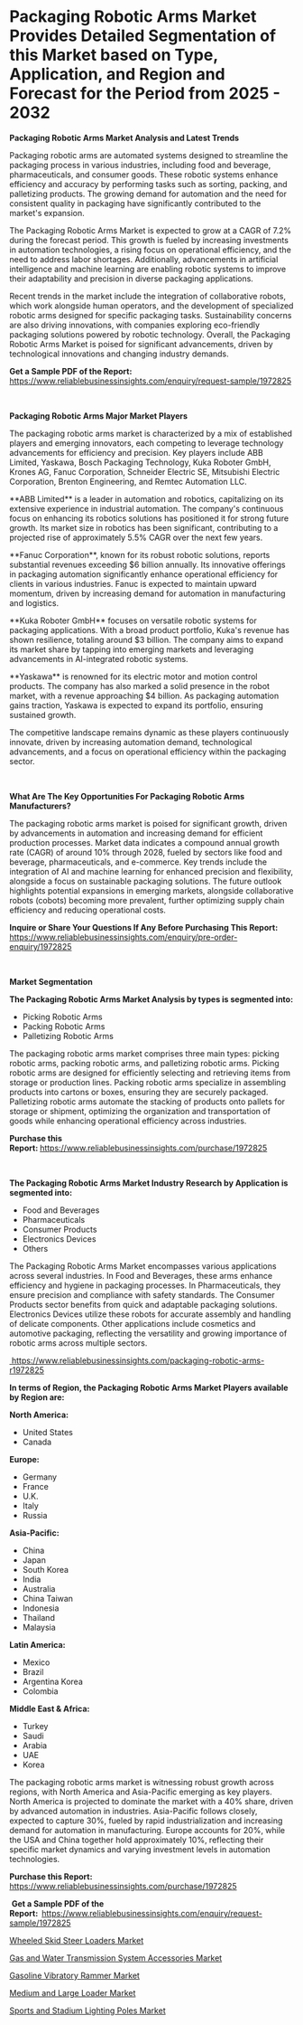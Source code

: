 <p><h1>Packaging Robotic Arms Market Provides Detailed Segmentation of this Market based on Type, Application, and Region and Forecast for the Period from 2025 - 2032</h1></p><p><strong>Packaging Robotic Arms Market Analysis and Latest Trends</strong></p>
<p><p>Packaging robotic arms are automated systems designed to streamline the packaging process in various industries, including food and beverage, pharmaceuticals, and consumer goods. These robotic systems enhance efficiency and accuracy by performing tasks such as sorting, packing, and palletizing products. The growing demand for automation and the need for consistent quality in packaging have significantly contributed to the market's expansion.</p><p>The Packaging Robotic Arms Market is expected to grow at a CAGR of 7.2% during the forecast period. This growth is fueled by increasing investments in automation technologies, a rising focus on operational efficiency, and the need to address labor shortages. Additionally, advancements in artificial intelligence and machine learning are enabling robotic systems to improve their adaptability and precision in diverse packaging applications.</p><p>Recent trends in the market include the integration of collaborative robots, which work alongside human operators, and the development of specialized robotic arms designed for specific packaging tasks. Sustainability concerns are also driving innovations, with companies exploring eco-friendly packaging solutions powered by robotic technology. Overall, the Packaging Robotic Arms Market is poised for significant advancements, driven by technological innovations and changing industry demands.</p></p>
<p><strong>Get a Sample PDF of the Report:&nbsp;</strong> <a href="https://www.reliablebusinessinsights.com/enquiry/request-sample/1972825?utm_campaign=1873&utm_medium=2&utm_source=Github&utm_content=ia&utm_term=02032025&utm_id=packaging-robotic-arms">https://www.reliablebusinessinsights.com/enquiry/request-sample/1972825</a></p>
<p>&nbsp;</p>
<p><strong>Packaging Robotic Arms Major Market Players</strong></p>
<p><p>The packaging robotic arms market is characterized by a mix of established players and emerging innovators, each competing to leverage technology advancements for efficiency and precision. Key players include ABB Limited, Yaskawa, Bosch Packaging Technology, Kuka Roboter GmbH, Krones AG, Fanuc Corporation, Schneider Electric SE, Mitsubishi Electric Corporation, Brenton Engineering, and Remtec Automation LLC.</p><p>**ABB Limited** is a leader in automation and robotics, capitalizing on its extensive experience in industrial automation. The company's continuous focus on enhancing its robotics solutions has positioned it for strong future growth. Its market size in robotics has been significant, contributing to a projected rise of approximately 5.5% CAGR over the next few years.</p><p>**Fanuc Corporation**, known for its robust robotic solutions, reports substantial revenues exceeding $6 billion annually. Its innovative offerings in packaging automation significantly enhance operational efficiency for clients in various industries. Fanuc is expected to maintain upward momentum, driven by increasing demand for automation in manufacturing and logistics.</p><p>**Kuka Roboter GmbH** focuses on versatile robotic systems for packaging applications. With a broad product portfolio, Kuka's revenue has shown resilience, totaling around $3 billion. The company aims to expand its market share by tapping into emerging markets and leveraging advancements in AI-integrated robotic systems.</p><p>**Yaskawa** is renowned for its electric motor and motion control products. The company has also marked a solid presence in the robot market, with a revenue approaching $4 billion. As packaging automation gains traction, Yaskawa is expected to expand its portfolio, ensuring sustained growth.</p><p>The competitive landscape remains dynamic as these players continuously innovate, driven by increasing automation demand, technological advancements, and a focus on operational efficiency within the packaging sector.</p></p>
<p>&nbsp;</p>
<p><strong>What Are The Key Opportunities For Packaging Robotic Arms Manufacturers?</strong></p>
<p><p>The packaging robotic arms market is poised for significant growth, driven by advancements in automation and increasing demand for efficient production processes. Market data indicates a compound annual growth rate (CAGR) of around 10% through 2028, fueled by sectors like food and beverage, pharmaceuticals, and e-commerce. Key trends include the integration of AI and machine learning for enhanced precision and flexibility, alongside a focus on sustainable packaging solutions. The future outlook highlights potential expansions in emerging markets, alongside collaborative robots (cobots) becoming more prevalent, further optimizing supply chain efficiency and reducing operational costs.</p></p>
<p><strong>Inquire or Share Your Questions If Any Before Purchasing This Report:</strong> <a href="https://www.reliablebusinessinsights.com/enquiry/pre-order-enquiry/1972825?utm_campaign=1873&utm_medium=2&utm_source=Github&utm_content=ia&utm_term=02032025&utm_id=packaging-robotic-arms">https://www.reliablebusinessinsights.com/enquiry/pre-order-enquiry/1972825</a></p>
<p>&nbsp;</p>
<p><strong>Market Segmentation</strong></p>
<p><strong>The Packaging Robotic Arms Market Analysis by types is segmented into:</strong></p>
<p><ul><li>Picking Robotic Arms</li><li>Packing Robotic Arms</li><li>Palletizing Robotic Arms</li></ul></p>
<p><p>The packaging robotic arms market comprises three main types: picking robotic arms, packing robotic arms, and palletizing robotic arms. Picking robotic arms are designed for efficiently selecting and retrieving items from storage or production lines. Packing robotic arms specialize in assembling products into cartons or boxes, ensuring they are securely packaged. Palletizing robotic arms automate the stacking of products onto pallets for storage or shipment, optimizing the organization and transportation of goods while enhancing operational efficiency across industries.</p></p>
<p><strong>Purchase this Report:&nbsp;</strong><a href="https://www.reliablebusinessinsights.com/purchase/1972825?utm_campaign=1873&utm_medium=2&utm_source=Github&utm_content=ia&utm_term=02032025&utm_id=packaging-robotic-arms">https://www.reliablebusinessinsights.com/purchase/1972825</a></p>
<p>&nbsp;</p>
<p><strong>The Packaging Robotic Arms Market Industry Research by Application is segmented into:</strong></p>
<p><ul><li>Food and Beverages</li><li>Pharmaceuticals</li><li>Consumer Products</li><li>Electronics Devices</li><li>Others</li></ul></p>
<p><p>The Packaging Robotic Arms Market encompasses various applications across several industries. In Food and Beverages, these arms enhance efficiency and hygiene in packaging processes. In Pharmaceuticals, they ensure precision and compliance with safety standards. The Consumer Products sector benefits from quick and adaptable packaging solutions. Electronics Devices utilize these robots for accurate assembly and handling of delicate components. Other applications include cosmetics and automotive packaging, reflecting the versatility and growing importance of robotic arms across multiple sectors.</p></p>
<p><a href="https://www.reliablebusinessinsights.com/packaging-robotic-arms-r1972825?utm_campaign=1873&utm_medium=2&utm_source=Github&utm_content=ia&utm_term=02032025&utm_id=packaging-robotic-arms">&nbsp;https://www.reliablebusinessinsights.com/packaging-robotic-arms-r1972825</a></p>
<p><strong>In terms of Region, the Packaging Robotic Arms Market Players available by Region are:</strong></p>
<p>
    <p> <strong> North America: </strong>
        <ul>
            <li>United States</li>
            <li>Canada</li>
        </ul>
        </p> 
    <p> <strong> Europe: </strong>
        <ul>
            <li>Germany</li>
            <li>France</li>
            <li>U.K.</li>
            <li>Italy</li>
            <li>Russia</li>
        </ul>
        </p> 
    <p> <strong> Asia-Pacific: </strong>
        <ul>
            <li>China</li>
            <li>Japan</li>
            <li>South Korea</li>
            <li>India</li>
            <li>Australia</li>
            <li>China Taiwan</li>
            <li>Indonesia</li>
            <li>Thailand</li>
            <li>Malaysia</li>
        </ul>
        </p> 
    <p> <strong> Latin America: </strong>
        <ul>
            <li>Mexico</li>
            <li>Brazil</li>
            <li>Argentina Korea</li>
            <li>Colombia</li>
        </ul>
        </p> 
    <p> <strong> Middle East & Africa: </strong>
        <ul>
            <li>Turkey</li>
            <li>Saudi</li>
            <li>Arabia</li>
            <li>UAE</li>
            <li>Korea</li>
        </ul>
    </p>
    </p>
<p><p>The packaging robotic arms market is witnessing robust growth across regions, with North America and Asia-Pacific emerging as key players. North America is projected to dominate the market with a 40% share, driven by advanced automation in industries. Asia-Pacific follows closely, expected to capture 30%, fueled by rapid industrialization and increasing demand for automation in manufacturing. Europe accounts for 20%, while the USA and China together hold approximately 10%, reflecting their specific market dynamics and varying investment levels in automation technologies.</p></p>
<p><strong>Purchase this Report: </strong><a href="https://www.reliablebusinessinsights.com/purchase/1972825?utm_campaign=1873&utm_medium=2&utm_source=Github&utm_content=ia&utm_term=02032025&utm_id=packaging-robotic-arms">https://www.reliablebusinessinsights.com/purchase/1972825</a></p>
<p>&nbsp;<strong>Get a Sample PDF of the Report:&nbsp;&nbsp;</strong><a href="https://www.reliablebusinessinsights.com/enquiry/request-sample/1972825?utm_campaign=1873&utm_medium=2&utm_source=Github&utm_content=ia&utm_term=02032025&utm_id=packaging-robotic-arms">https://www.reliablebusinessinsights.com/enquiry/request-sample/1972825</a></p>
<p><strong></strong></p>
<p><p><a href="https://github.com/sanokdagada01/Market-Research-Report-List-1/blob/main/wheeled-skid-steer-loaders-market.md?utm_campaign=1873&utm_medium=2&utm_source=Github&utm_content=ia&utm_term=02032025&utm_id=packaging-robotic-arms">Wheeled Skid Steer Loaders Market</a></p><p><a href="https://github.com/styeslobann2/Market-Research-Report-List-1/blob/main/gas-and-water-transmission-system-accessories-market.md?utm_campaign=1873&utm_medium=2&utm_source=Github&utm_content=ia&utm_term=02032025&utm_id=packaging-robotic-arms">Gas and Water Transmission System Accessories Market</a></p><p><a href="https://github.com/lamlebienz7j/Market-Research-Report-List-1/blob/main/gasoline-vibratory-rammer-market.md?utm_campaign=1873&utm_medium=2&utm_source=Github&utm_content=ia&utm_term=02032025&utm_id=packaging-robotic-arms">Gasoline Vibratory Rammer Market</a></p><p><a href="https://github.com/popoialraih3/Market-Research-Report-List-1/blob/main/medium-and-large-loader-market.md?utm_campaign=1873&utm_medium=2&utm_source=Github&utm_content=ia&utm_term=02032025&utm_id=packaging-robotic-arms">Medium and Large Loader Market</a></p><p><a href="https://github.com/haajipauget/Market-Research-Report-List-1/blob/main/sports-and-stadium-lighting-poles-market.md?utm_campaign=1873&utm_medium=2&utm_source=Github&utm_content=ia&utm_term=02032025&utm_id=packaging-robotic-arms">Sports and Stadium Lighting Poles Market</a></p></p>
